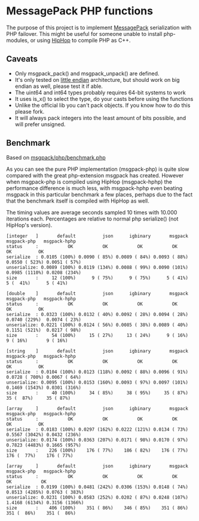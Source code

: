 MessagePack PHP functions
=============

The purpose of this project is to implement [MessagePack](http://msgpack.org/) serialization with PHP failover. This might be useful for someone unable to install php-modules, or using [HipHop](https://github.com/facebook/hiphop-php) to compile PHP as C++.

Caveats
-----

 - Only msgpack_pack() and msgpack_unpack() are defined.
 - It's only tested on [little endian](http://en.wikipedia.org/wiki/Endianness) architecture, but should work on big endian as well, please test it if able. 
 - The uint64 and int64 types probably requires 64-bit systems to work
 - It uses is_x() to select the type, do your casts before using the functions
 - Unlike the official lib you can't pack objects. If you know how to do this please fork.
 - It will always pack integers into the least amount of bits possible, and will prefer unsigned.
 
 
Benchmark
-----

Based on [msgpack/php/benchmark.php](https://github.com/msgpack/msgpack/blob/master/php/benchmark.php)

As you can see the pure PHP implementation (msgpack-php) is quite slow compared with the great php-extension msgpack has created. 
However when msgpack-php is compiled using HipHop (msgpack-hphp) the performance difference is much less, with msgpack-hphp even beating msgpack in this particular benchmark a few places, perhaps due to the fact that the benchmark itself is compiled with HipHop as well.

The timing values are average seconds sampled 10 times with 10.000 iterations each. Percentages are relative to normal php serialize() (not HipHop's version).


```
[integer   ]       default          json      igbinary       msgpack   msgpack-php   msgpack-hphp
status     :           OK           OK           OK           OK           OK          OK
serialize  : 0.0105 (100%) 0.0090 ( 85%) 0.0089 ( 84%) 0.0093 ( 88%) 0.0550 ( 523%) 0.0051 ( 57%)
unserialize: 0.0089 (100%) 0.0119 (134%) 0.0088 ( 99%) 0.0090 (101%) 0.0985 (1110%) 0.0208 (234%)
size       :     12 (100%)      9 ( 75%)      9 ( 75%)      5 ( 41%)      5 (  41%)      5 ( 41%)

[double    ]       default          json      igbinary       msgpack   msgpack-php   msgpack-hphp
status     :           OK           OK           OK           OK           OK          OK
serialize  : 0.0323 (100%) 0.0132 ( 40%) 0.0092 ( 28%) 0.0094 ( 28%) 0.0740 (229%)  0.0074 ( 23%)
unserialize: 0.0221 (100%) 0.0124 ( 56%) 0.0085 ( 38%) 0.0089 ( 40%) 0.1151 (521%)  0.0217 ( 98%)
size       :     54 (100%)     15 ( 27%)     13 ( 24%)      9 ( 16%)      9 ( 16%)       9 ( 16%)

[string    ]       default          json      igbinary       msgpack   msgpack-php   msgpack-hphp
status     :           OK           OK           OK           OK           OK          OK
serialize  : 0.0104 (100%) 0.0123 (118%) 0.0092 ( 88%) 0.0096 ( 91%) 0.0728 ( 700%) 0.0067 ( 64%)
unserialize: 0.0095 (100%) 0.0153 (160%) 0.0093 ( 97%) 0.0097 (101%) 0.1469 (1543%) 0.0301 (316%)
size       :     40 (100%)     34 ( 85%)     38 ( 95%)     35 ( 87%)     35 (  87%)     35 ( 87%)

[array     ]       default          json      igbinary       msgpack   msgpack-php   msgpack-hphp
status     :           OK           OK           OK           OK           OK          OK
serialize  : 0.0183 (100%) 0.0297 (162%) 0.0222 (121%) 0.0134 ( 73%) 0.5567 (3042%) 0.0432 (236%)
unserialize: 0.0174 (100%) 0.0363 (207%) 0.0171 ( 98%) 0.0170 ( 97%) 0.7823 (4483%) 0.1665 (957%)
size       :    226 (100%)    176 ( 77%)    186 ( 82%)    176 ( 77%)    176 (  77%)    176 ( 77%)

[array     ]       default          json      igbinary       msgpack    msgpack-php   msgpack-hphp
status     :           OK           OK           OK           OK           OK           OK
serialize  : 0.0199 (100%) 0.0481 (242%) 0.0306 (153%) 0.0148 ( 74%) 0.8513 (4285%) 0.0763 ( 383%)
unserialize: 0.0231 (100%) 0.0583 (252%) 0.0202 ( 87%) 0.0248 (107%) 1.4168 (6134%) 0.3156 (1366%)
size       :    406 (100%)    351 ( 86%)    346 ( 85%)    351 ( 86%)    351 (  86%)    351 (  86%)
```